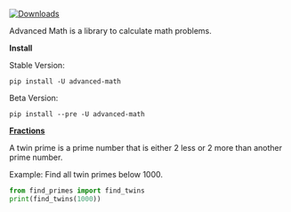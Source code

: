 [![Downloads](https://static.pepy.tech/personalized-badge/find-primes?period=total&units=none&left_color=grey&right_color=yellowgreen&left_text=Downloads)](https://pepy.tech/project/find-primes)

Advanced Math is a library to calculate math problems.

**Install**

Stable Version:
```shell
pip install -U advanced-math
```
Beta Version:
```shell
pip install --pre -U advanced-math
```

**[Fractions](https://en.wikipedia.org/wiki/Twin_prime)**

A twin prime is a prime number that is either 2 less or 2 more than another prime number.

Example: Find all twin primes below 1000.
```python
from find_primes import find_twins
print(find_twins(1000))
```